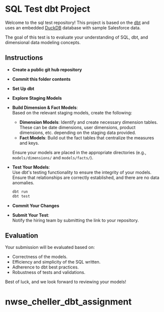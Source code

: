 # SQL Test dbt Project

Welcome to the sql test repository! This project is based on the [dbt](https://www.getdbt.com/) and uses an embedded [DuckDB](https://duckdb.org/) database with sample Salesforce data.

The goal of this test is to evaluate your understanding of SQL, dbt, and dimensional data modeling concepts.

## Instructions

- **Create a public git hub repository**
- **Commit this folder contents**
- **Set Up dbt**
- **Explore Staging Models**
- **Build Dimension & Fact Models**:  
   Based on the relevant staging models, create the following:
   - **Dimension Models**: Identify and create necessary dimension tables. These can be date dimensions, user dimensions, product dimensions, etc. depending on the staging data provided.
   - **Fact Models**: Build out the fact tables that centralize the measures and keys.
   
   Ensure your models are placed in the appropriate directories (e.g., `models/dimensions/` and `models/facts/`).

- **Test Your Models**:  
   Use dbt's testing functionality to ensure the integrity of your models. Ensure that relationships are correctly established, and there are no data anomalies.
   ```bash
   dbt run
   dbt test
   ```

- **Commit Your Changes**
- **Submit Your Test**:  
   Notify the hiring team by submitting the link to your repository.

## Evaluation

Your submission will be evaluated based on:

- Correctness of the models.
- Efficiency and simplicity of the SQL written.
- Adherence to dbt best practices.
- Robustness of tests and validations.

Best of luck, and we look forward to reviewing your models!
# nwse_cheller_dbt_assignment
